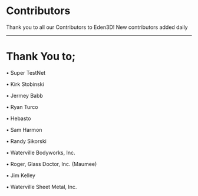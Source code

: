 # Contributors
Thank you to all our Contributors to Eden3D! 
New contributors added daily
___

# Thank You to;

• Super TestNet

• Kirk Stobinski

• Jermey Babb

• Ryan Turco

• Hebasto

• Sam Harmon

• Randy Sikorski

• Waterville Bodyworks, Inc.

• Roger, Glass Doctor, Inc. (Maumee)

• Jim Kelley

• Waterville Sheet Metal, Inc.

